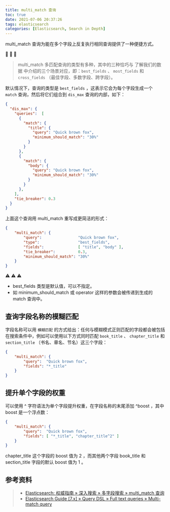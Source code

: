 ```yaml
---
title: multi_match 查询
toc: true
date: 2021-07-06 20:37:26
tags: elasticsearch
categories: [Elasticsearch, Search in Depth]
---
```


multi_match 查询为能在多个字段上反复执行相同查询提供了一种便捷方式。

📒 📒 📒
> multi_match 多匹配查询的类型有多种，其中的三种恰巧与 了解我们的数据 中介绍的三个场景对应，即：`best_fields` 、 `most_fields` 和 `cross_fields` （最佳字段、多数字段、跨字段）。

默认情况下，查询的类型是 `best_fields` ，这表示它会为每个字段生成一个 `match` 查询，然后将它们组合到 `dis_max` 查询的内部，如下：

```json
{
  "dis_max": {
    "queries":  [
      {
        "match": {
          "title": {
            "query": "Quick brown fox",
            "minimum_should_match": "30%"
          }
        }
      },
      {
        "match": {
          "body": {
            "query": "Quick brown fox",
            "minimum_should_match": "30%"
          }
        }
      },
    ],
    "tie_breaker": 0.3
  }
}
```
上面这个查询用 multi_match 重写成更简洁的形式：

```json
{
    "multi_match": {
        "query":                "Quick brown fox",
        "type":                 "best_fields", 
        "fields":               [ "title", "body" ],
        "tie_breaker":          0.3,
        "minimum_should_match": "30%" 
    }
}
```
⚠️ ⚠️ ⚠️
- best_fields 类型是默认值，可以不指定。
- 如 minimum_should_match 或 operator 这样的参数会被传递到生成的 match 查询中。


## 查询字段名称的模糊匹配
字段名称可以用 `模糊匹配` 的方式给出：任何与模糊模式正则匹配的字段都会被包括在搜索条件中，例如可以使用以下方式同时匹配 `book_title` 、 `chapter_title` 和 `section_title` （书名、章名、节名）这三个字段：

```json
{
    "multi_match": {
        "query":  "Quick brown fox",
        "fields": "*_title"
    }
}
```

## 提升单个字段的权重

可以使用 ^ 字符语法为单个字段提升权重，在字段名称的末尾添加 ^boost ，其中 boost 是一个浮点数：

```json
{
    "multi_match": {
        "query":  "Quick brown fox",
        "fields": [ "*_title", "chapter_title^2" ] 
    }
}
```
	
chapter_title 这个字段的 boost 值为 2 ，而其他两个字段 book_title 和 section_title 字段的默认 boost 值为 1 。

## 参考资料
> - [Elasticsearch: 权威指南 » 深入搜索 » 多字段搜索 » multi_match 查询](https://www.elastic.co/guide/cn/elasticsearch/guide/current/multi-match-query.html)
> - [Elasticsearch Guide [7.x] » Query DSL » Full text queries » Multi-match query](https://www.elastic.co/guide/en/elasticsearch/reference/7.x/query-dsl-multi-match-query.html)
